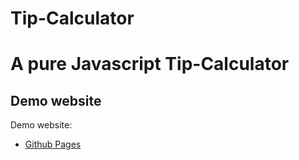# Tip-Calculator
# A pure Javascript Tip-Calculator

## Demo website

Demo website:
 * [Github Pages](https://mandanakhademi.github.io/Tip-Calculator/)
